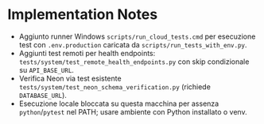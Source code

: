# Implementation Notes

- Aggiunto runner Windows `scripts/run_cloud_tests.cmd` per esecuzione test con `.env.production` caricata da `scripts/run_tests_with_env.py`.
- Aggiunti test remoti per health endpoints: `tests/system/test_remote_health_endpoints.py` con skip condizionale su `API_BASE_URL`.
- Verifica Neon via test esistente `tests/system/test_neon_schema_verification.py` (richiede `DATABASE_URL`).
- Esecuzione locale bloccata su questa macchina per assenza `python`/`pytest` nel PATH; usare ambiente con Python installato o venv.
